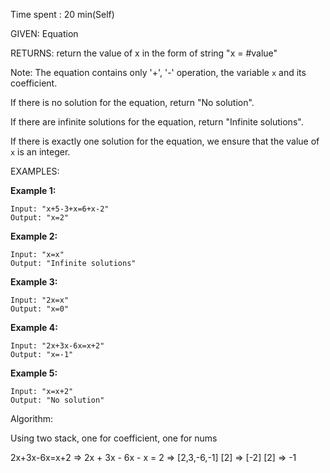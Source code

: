 Time spent :  20 min(Self)

GIVEN: Equation 

RETURNS: return the value of x in the form of string "x = #value"

Note: The equation contains only '+', '-' operation, the variable `x` and its coefficient.

If there is no solution for the equation, return "No solution".

If there are infinite solutions for the equation, return "Infinite solutions".

If there is exactly one solution for the equation, we ensure that the value of `x` is an integer.

EXAMPLES:

**Example 1:**

```
Input: "x+5-3+x=6+x-2"
Output: "x=2"
```



**Example 2:**

```
Input: "x=x"
Output: "Infinite solutions"
```



**Example 3:**

```
Input: "2x=x"
Output: "x=0"
```



**Example 4:**

```
Input: "2x+3x-6x=x+2"
Output: "x=-1"
```



**Example 5:**

```
Input: "x=x+2"
Output: "No solution"
```

Algorithm:

Using two stack, one for coefficient, one for nums

2x+3x-6x=x+2 => 2x + 3x - 6x - x = 2 => [2,3,-6,-1] [2] => [-2] [2] => -1